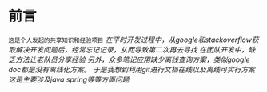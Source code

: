 # 前言
`这是个人发起的共享知识和经验项目`
*在平时开发过程中，从google和stackoverflow获取解决开发问题后，经常忘记记录，从而导致第二次再去寻找*
*在团队开发中，缺乏方法让老队员分享经验*
*另外，众多笔记应用缺少离线查询方案，类似google doc都是没有离线化方案。*
*于是我想到利用git进行文档在线以及离线可实行方案*
*这是主要涉及java spring等等方面问题*